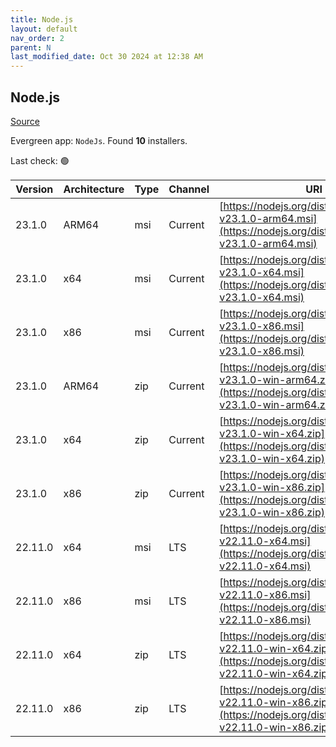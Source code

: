 ```yaml
---
title: Node.js
layout: default
nav_order: 2
parent: N
last_modified_date: Oct 30 2024 at 12:38 AM
---
```


## Node.js

[Source](https://nodejs.org/)

Evergreen app: `NodeJs`. Found **10** installers.

Last check: 🟢

| Version | Architecture | Type | Channel | URI                                                                                                                      |
| ------- | ------------ | ---- | ------- | ------------------------------------------------------------------------------------------------------------------------ |
| 23.1.0  | ARM64        | msi  | Current | [https://nodejs.org/dist/v23.1.0/node-v23.1.0-arm64.msi](https://nodejs.org/dist/v23.1.0/node-v23.1.0-arm64.msi)         |
| 23.1.0  | x64          | msi  | Current | [https://nodejs.org/dist/v23.1.0/node-v23.1.0-x64.msi](https://nodejs.org/dist/v23.1.0/node-v23.1.0-x64.msi)             |
| 23.1.0  | x86          | msi  | Current | [https://nodejs.org/dist/v23.1.0/node-v23.1.0-x86.msi](https://nodejs.org/dist/v23.1.0/node-v23.1.0-x86.msi)             |
| 23.1.0  | ARM64        | zip  | Current | [https://nodejs.org/dist/v23.1.0/node-v23.1.0-win-arm64.zip](https://nodejs.org/dist/v23.1.0/node-v23.1.0-win-arm64.zip) |
| 23.1.0  | x64          | zip  | Current | [https://nodejs.org/dist/v23.1.0/node-v23.1.0-win-x64.zip](https://nodejs.org/dist/v23.1.0/node-v23.1.0-win-x64.zip)     |
| 23.1.0  | x86          | zip  | Current | [https://nodejs.org/dist/v23.1.0/node-v23.1.0-win-x86.zip](https://nodejs.org/dist/v23.1.0/node-v23.1.0-win-x86.zip)     |
| 22.11.0 | x64          | msi  | LTS     | [https://nodejs.org/dist/v22.11.0/node-v22.11.0-x64.msi](https://nodejs.org/dist/v22.11.0/node-v22.11.0-x64.msi)         |
| 22.11.0 | x86          | msi  | LTS     | [https://nodejs.org/dist/v22.11.0/node-v22.11.0-x86.msi](https://nodejs.org/dist/v22.11.0/node-v22.11.0-x86.msi)         |
| 22.11.0 | x64          | zip  | LTS     | [https://nodejs.org/dist/v22.11.0/node-v22.11.0-win-x64.zip](https://nodejs.org/dist/v22.11.0/node-v22.11.0-win-x64.zip) |
| 22.11.0 | x86          | zip  | LTS     | [https://nodejs.org/dist/v22.11.0/node-v22.11.0-win-x86.zip](https://nodejs.org/dist/v22.11.0/node-v22.11.0-win-x86.zip) |
